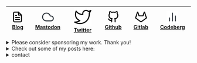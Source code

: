 | [![](https://raw.githubusercontent.com/bgcicca/bgcicca/refs/heads/main/icons/file-text.svg) Blog](https://www.bgcicca.com.br) | [![](https://raw.githubusercontent.com/bgcicca/bgcicca/refs/heads/main/icons/cloud.svg) Mastodon](https://mastodon.social/@bgcicca) | [![](https://raw.githubusercontent.com/bgcicca/bgcicca/refs/heads/main/icons/twitter.svg) Twitter](https://x.com/bgcicca) | [![](https://raw.githubusercontent.com/bgcicca/bgcicca/refs/heads/main/icons/github.svg) Github](https://github.com/bgcicca) | [![](https://raw.githubusercontent.com/bgcicca/bgcicca/refs/heads/main/icons/gitlab.svg) Gitlab](https://gitlab.com/BrunoCiccarino) | [![](https://raw.githubusercontent.com/bgcicca/bgcicca/refs/heads/main/icons/bar-chart-2.svg) Codeberg](https://codeberg.org/bgcicca) |
|-------------------------------------------------------------------------------------------------------------|------------------------------------------------------------------------------------------------------------------------|-----------------------------------------------------------------------------------------------------------------------------------|-------------------------------------------------------------------------------------------------------------------|-------------------------------------------------------------------------------------------------------------------|----------------------------------------------------------------------------------------------------------------------------|
<details>
  <summary>
    Please consider sponsoring my work.  Thank you!
  </summary>
  <div align="center"> 

[!["Buy Me A Coffee"](https://www.buymeacoffee.com/assets/img/custom_images/orange_img.png)](https://buymeacoffee.com/ciccabr9p)
[!["ko-fi"](https://img.shields.io/badge/Ko--fi-F16061?style=for-the-badge&logo=ko-fi&logoColor=white)](https://ko-fi.com/brunociccarinoo)
[!["github-sponsors"](https://img.shields.io/badge/sponsor-30363D?style=for-the-badge&logo=GitHub-Sponsors&logoColor=#white)](https://github.com/sponsors/BrunoCiccarino/)

</div>
</details>

<details>
  <summary>
    Check out some of my posts here:
  </summary>
  
  [Under the Hood of Lists - A Low-Level Exploration of Cons Cells in Lisp](https://www.bgcicca.com.br/posts/2025-03-03.html)</br>
  [The Origins of car and cdr in Lisp](https://www.bgcicca.com.br/posts/2025-03-02.html)
</details>
<details>
  <summary>
    contact
  </summary>
  Email: bgcicca@proton.me<br>
  Matrix: @cicca:matrix.org<br>
  Telegram: @bgcicca
</details>
